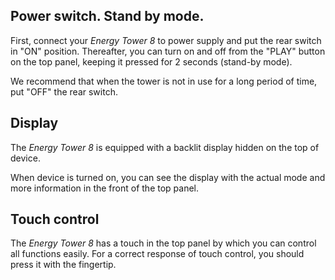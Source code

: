 ## Power switch. Stand by mode.

First, connect your *Energy Tower 8* to power supply and put the rear switch in "ON" position. Thereafter, you can turn on and off from the "PLAY" button on the top panel, keeping it pressed for 2 seconds (stand-by mode).

We recommend that when the tower is not in use for a long period of time, put "OFF" the rear switch.


## Display

The *Energy  Tower 8* is equipped with a backlit display hidden on the top of device.

When device is turned on, you can see the display with the actual mode and more information in the front of the top panel.


## Touch control

The *Energy Tower 8* has a touch in the top panel by which you can control all functions easily.
For a correct response of touch control, you should press it with the fingertip.


